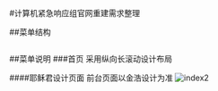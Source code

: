 #计算机紧急响应组官网重建需求整理

##菜单结构
```
```
##菜单说明
###首页
采用纵向长滚动设计布局 

####耶稣君设计页面
前台页面以金浩设计为准
![index2](./img/index2.png)